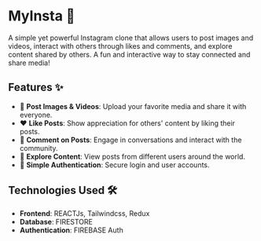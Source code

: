 # MyInsta 📸

A simple yet powerful Instagram clone that allows users to post images and videos, interact with others through likes and comments, and explore content shared by others. A fun and interactive way to stay connected and share media!

## Features ✨

- 📸 **Post Images & Videos**: Upload your favorite media and share it with everyone.
- ❤️ **Like Posts**: Show appreciation for others' content by liking their posts.
- 💬 **Comment on Posts**: Engage in conversations and interact with the community.
- 👀 **Explore Content**: View posts from different users around the world.
- 🔐 **Simple Authentication**: Secure login and user accounts.

## Technologies Used 🛠️

- **Frontend**: REACTJs, Tailwindcss, Redux
- **Database**: FIRESTORE
- **Authentication**: FIREBASE Auth